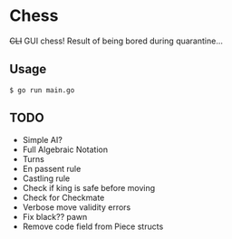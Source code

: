 # Chess
~~CLI~~ GUI chess! Result of being bored during quarantine...

## Usage
```
$ go run main.go
```

## TODO
* Simple AI?
* Full Algebraic Notation
* Turns
* En passent rule
* Castling rule
* Check if king is safe before moving
* Check for Checkmate
* Verbose move validity errors
* Fix black?? pawn
* Remove code field from Piece structs
